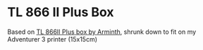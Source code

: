 # TL 866 II Plus Box


Based on [TL 866II Plus box by Arminth](https://www.thingiverse.com/thing:4936082),
shrunk down to fit on my Adventurer 3 printer (15x15cm)